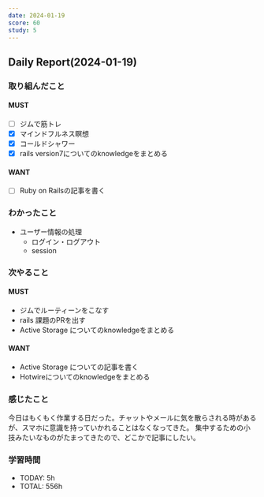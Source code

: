 ```yaml
---
date: 2024-01-19
score: 60
study: 5
---
```

## Daily Report(2024-01-19)
### 取り組んだこと
#### MUST
- [ ] ジムで筋トレ
- [x] マインドフルネス瞑想
- [x] コールドシャワー
- [x] rails version7についてのknowledgeをまとめる
#### WANT
- [ ] Ruby on Railsの記事を書く
### わかったこと
- ユーザー情報の処理
	- ログイン・ログアウト
	- session
### 次やること
#### MUST
-  ジムでルーティーンをこなす
-  rails 課題のPRを出す
-  Active Storage についてのknowledgeをまとめる
#### WANT
-  Active Storage についての記事を書く
-  Hotwireについてのknowledgeをまとめる
### 感じたこと
今日はもくもく作業する日だった。チャットやメールに気を散らされる時があるが、スマホに意識を持っていかれることはなくなってきた。
集中するための小技みたいなものがたまってきたので、どこかで記事にしたい。

### 学習時間
- TODAY: 5h
- TOTAL: 556h
